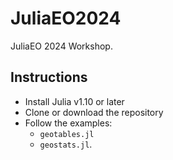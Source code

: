 # JuliaEO2024

JuliaEO 2024 Workshop.

## Instructions

- Install Julia v1.10 or later
- Clone or download the repository
- Follow the examples:
  - `geotables.jl`
  - `geostats.jl`.